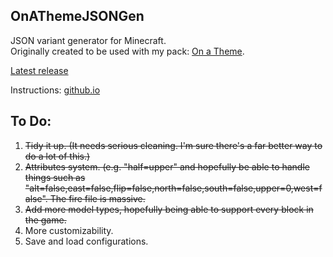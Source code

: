 OnAThemeJSONGen
---

JSON variant generator for Minecraft.  
Originally created to be used with my pack: [On a Theme](http://secreonline.co/minecraft/textures/onatheme).

[Latest release](https://github.com/SecretOnline/OnAThemeJSONGen/releases/tag/v1.1.1)

Instructions: [github.io](http://git.secretonline.co/OnAThemeJSONGen)

To Do:
---

1. ~~Tidy it up. (It needs serious cleaning. I'm sure there's a far better way to do a lot of this.)~~
2. ~~Attributes system. (e.g. "half=upper" and hopefully be able to handle things such as "alt=false,east=false,flip=false,north=false,south=false,upper=0,west=false". The fire file is massive.~~
3. ~~Add more model types, hopefully being able to support every block in the game.~~
4. More customizability. 
5. Save and load configurations.
